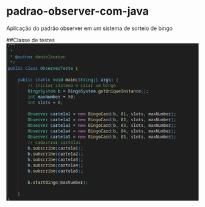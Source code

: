 # padrao-observer-com-java
Aplicação do padrão observer em um sistema de sorteio de bingo

##Classe de testes
<br>
<img src="https://github.com/daniel99korban/padrao-observer-com-java/blob/main/src/assets/Captura de tela - testes.png">
